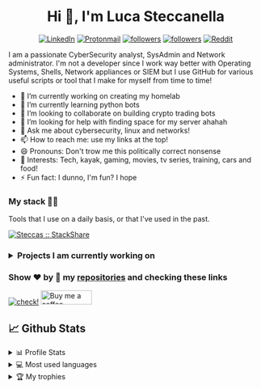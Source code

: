 <h1 align="center">Hi 👋, I'm Luca Steccanella</h1>
<p align="center">
  <a href="https://www.linkedin.com/in/lucasteccanella/"><img src="https://img.shields.io/badge/linkedin-%230077B5.svg?&style=for-the-badge&logo=linkedin&logoColor=white" alt="LinkedIn" /></a>
  <a href="mailto:steccas@pm.me"><img src="https://img.shields.io/badge/email-grey?style=for-the-badge&logo=protonmail" alt="Protonmail"/></a>
  <a href="https://github.com/Steccas"><img alt="followers" title="Follow me on Github" src="https://img.shields.io/badge/-GitHub-6f42c1?style=for-the-badge&logo=github&logoColor=white"/></a>
  <a href="https://twitter.com/Steccas94"><img alt="followers" title="Follow me on Twitter" src="https://img.shields.io/badge/-Twitter-1DA1F2?style=for-the-badge&logo=twitter&logoColor=white"/></a>
  <a href="https://www.reddit.com/user/Steccas/"><img alt="Reddit" title="Reddit" src="https://img.shields.io/badge/-Reddit-FF5700?style=for-the-badge&logo=reddit&logoColor=white"/></a>
</p>

I am a passionate CyberSecurity analyst, SysAdmin and Network administrator.
I'm not a developer since I work way better with Operating Systems, Shells, Network appliances or SIEM but I use GitHub for various useful scripts or tool that I make for myself from time to time!

- 🔭 I’m currently working on creating my homelab
- 🌱 I’m currently learning python bots
- 👯 I’m looking to collaborate on building crypto trading bots
- 🤔 I’m looking for help with finding space for my server ahahah
- 💬 Ask me about cybersecurity, linux and networks!
- 📫 How to reach me: use my links at the top!
- 😄 Pronouns: Don't trow me this politically correct nonsense
- 💜 Interests: Tech, kayak, gaming, movies, tv series, training, cars and food!
- ⚡ Fun fact: I dunno, I'm fun? I hope

### My stack 👨‍💻

Tools that I use on a daily basis, or that I've used in the past.

<a href="https://stackshare.io/steccas/my-personal-stack">
  <img src="https://img.shields.io/badge/view-it-0690fa.svg?style=for-the-badge&logo=stackshare" alt="Steccas :: StackShare" />
</a>

<h3>
  <details> 
    <summary>
      Projects I am currently working on
    </summary>
    <br/>
    <p align="left"> <a href="https://github.com/Steccas/ProtonClient"><img src="https://github-readme-stats.vercel.app/api/pin/?username=Steccas&repo=ProtonClient" alt="steccas" /></a> </p>
    <br/>
    <p align="left"> <a href="https://github.com/Steccas/steccaScripts"><img src="https://github-readme-stats.vercel.app/api/pin/?username=Steccas&repo=steccaScripts" alt="steccas" /></a> </p>
  </details>
</h3>

### Show ❤️ by 🌟 my [repositories](https://github.com/Steccas?tab=repositories) and checking these links
<a href="https://steccas.linktr.ee/"><img alt="check!" src="https://img.shields.io/badge/check-offers-green?style=for-the-badge&logo=linktree"></a>
  <a href="https://www.buymeacoffee.com/steccas"><img alt="Buy me a coffee" title="Buy me a coffee" src="https://cdn.buymeacoffee.com/buttons/v2/default-yellow.png" height="28" width="101" alt="steccas"/></a>

## 📈 Github Stats

<!-- https://github.com/anuraghazra/github-readme-stats -->
<details> 
  <summary>📊 Profile Stats</summary>
  <br/>
    <p align="left"> <a href="https://github.com/Steccas"><img src="https://github-readme-stats.vercel.app/api?username=Steccas&show_icons=true&count_private=true" alt="steccas" /></a> </p>
</details>

<details> 
  <summary>💻 Most used languages</summary>
  <br/>
  <p align="left"> <a href="https://github.com/Steccas"><img src="https://github-readme-stats.vercel.app/api/top-langs/?username=Steccas&layout=compact&count_private=true" alt="steccas" /></a> </p>
</details>

<!-- https://github.com/jamesgeorge007/github-activity-readme -->
<details>
  <summary>🏆 My trophies</summary>
  <br/>
  <p align="left"> <a href="https://github.com/Steccas"><img src="https://github-profile-trophy.vercel.app/?username=steccas" alt="steccas" /></a> </p>
</details>

<!--
____

![Your Repository's Stats](https://github-readme-stats.vercel.app/api?username=Steccas&show_icons=true&count_private=true)
____

![Your Repository's Stats](https://github-readme-stats.vercel.app/api/top-langs/?username=Steccas&layout=compact&count_private=true)
____

![Profile View Counter](https://komarev.com/ghpvc/?username=Steccas) ![Repos Badge](https://badges.pufler.dev/repos/Steccas)
____

<p align="left"> <a href="https://github.com/ryo-ma/github-profile-trophy"><img src="https://github-profile-trophy.vercel.app/?username=steccas" alt="steccas" /></a> </p>



**Steccas/Steccas** is a ✨ _special_ ✨ repository because its `README.md` (this file) appears on your GitHub profile.

Here are some ideas to get you started:

- 🔭 I’m currently working on ...
- 🌱 I’m currently learning ...
- 👯 I’m looking to collaborate on ...
- 🤔 I’m looking for help with ...
- 💬 Ask me about ...
- 📫 How to reach me: ...
- 😄 Pronouns: ...
- 💜 Interests:
- ⚡ Fun fact: ...

<h2 align="center">My stack :man_technologist:</h2>

<p align="center">Tools that I use on a daily basis, or that I've used or worked (either much or a bit) with on the past</p>
<p align="center">
  <a href="https://stackshare.io/steccas/my-personal-stack">
    <img src="http://img.shields.io/badge/tech-stack-0690fa.svg?style=flat" alt="Steccas :: StackShare" />
  </a>
</p>

<summary>
  Projects I am currently working on
</summary>

<br />

[![ReadMe Card](https://github-readme-stats.vercel.app/api/pin/?username=Steccas&repo=)](https://github.com/)


<br />

### Languages and Tools 🛠 

![Java](http://img.shields.io/badge/-Java-5B4638?style=flat-square&logo=java&logoColor=ffffff)
![C](http://img.shields.io/badge/-C-A8B9CC?style=flat-square&logo=c&logoColor=ffffff)
![Python](http://img.shields.io/badge/-Python-3776AB?style=flat-square&logo=python&logoColor=ffffff)
![JavaScript](https://img.shields.io/badge/-JavaScript-%23F7DF1C?style=flat-square&logo=javascript&logoColor=000000&labelColor=%23F7DF1C&color=%23FFCE5A)
![React](https://img.shields.io/badge/-React-61DAFB?style=flat-square&logo=react&logoColor=ffffff)
![HTML5](https://img.shields.io/badge/-HTML5-%23E44D27?style=flat-square&logo=html5&logoColor=ffffff)
![CSS3](https://img.shields.io/badge/-CSS3-%231572B6?style=flat-square&logo=css3)
![Sass](https://img.shields.io/badge/-Sass-%23CC6699?style=flat-square&logo=sass&logoColor=ffffff)
![Bootstrap](https://img.shields.io/badge/-Bootstrap-563D7C?style=flat-square&logo=Bootstrap)
![Markdown](https://img.shields.io/badge/-Markdown-000000?style=flat-square&logo=markdown)
![Nodejs](https://img.shields.io/badge/-Nodejs-339933?style=flat-square&logo=Node.js&logoColor=ffffff)
![Npm](https://img.shields.io/badge/-npm-CB3837?style=flat-square&logo=npm)
![Firebase](https://img.shields.io/badge/-Firebase-FFCA28?style=flat-square&logo=firebase&logoColor=ffffff)
![Microsoft Sql Server](https://img.shields.io/badge/-Sql%20Server-CC2927?style=flat-square&logo=microsoft-sql-server&logoColor=ffffff)
![Git](https://img.shields.io/badge/-Git-%23F05032?style=flat-square&logo=git&logoColor=%23ffffff)
![GitLab](https://img.shields.io/badge/-GitLab-FCA121?style=flat-square&logo=gitlab)
![GitHub](https://img.shields.io/badge/-GitHub-181717?style=flat-square&logo=github)
![VS Code](http://img.shields.io/badge/-VS%20Code-007ACC?style=flat-square&logo=visual-studio-code&logoColor=ffffff)
![Eclipse-IDE](http://img.shields.io/badge/-Eclipse-2C2255?style=flat-square&logo=eclipse&logoColor=ffffff)
![Powershell](http://img.shields.io/badge/-Powershell-5391FE?style=flat-square&logo=powershell&logoColor=ffffff)
![Windows](http://img.shields.io/badge/-Windows-0078D6?style=flat-square&logo=windows&logoColor=ffffff)

<br/>

-->
